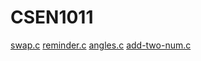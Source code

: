 # CSEN1011


[swap.c](https://github.com/PranatiKotra/CSEN1011/blob/5658996a6389cc92515eb526bd84d09471220988/swap.c)
[reminder.c](https://github.com/PranatiKotra/CSEN1011/blob/5658996a6389cc92515eb526bd84d09471220988/reminder.c)
[angles.c](https://github.com/PranatiKotra/CSEN1011/blob/5658996a6389cc92515eb526bd84d09471220988/angles.c)
[add-two-num.c](https://github.com/PranatiKotra/CSEN1011/blob/5658996a6389cc92515eb526bd84d09471220988/add-two-num.c)
